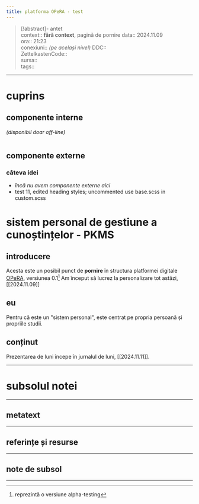 ```yaml
---
title: platforma OPeRA - test
---
```


> [!abstract]- antet  
> context::  __fără context__, pagină de pornire
> data:: 2024.11.09  
> ora:: 21:23  
> conexiuni::  *(pe același nivel)*
> DDC::  
> ZettelkastenCode::  
> sursa::  
> tags::  


---
# cuprins
## componente interne
*(disponibil doar off-line)*
```table-of-contents
```

## componente externe
### câteva idei
- *încă nu avem componente externe aici*
- test 11, edited heading styles; uncommented use base.scss in custom.scss
# sistem personal de gestiune a cunoștințelor - PKMS
## introducere
Acesta este un posibil punct de **pornire** în structura platformei digitale [OPeRA](https://opera-phd.org/), versiunea 0.1[^1] Am început să lucrez la personalizare tot astăzi, [[2024.11.09]]
## eu
Pentru că este un "sistem personal", este centrat pe propria persoană și propriile studii.
## conținut
Prezentarea de luni începe în jurnalul de luni, [[2024.11.11]].


---
# subsolul notei
---
## metatext


---
## referințe și resurse


---

## note de subsol
---

[^1]: reprezintă o versiune alpha-testing
